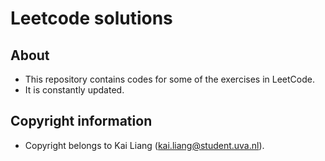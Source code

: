 # Leetcode solutions

## About
- This repository contains codes for some of the exercises in LeetCode.
- It is constantly updated.

## Copyright information
- Copyright belongs to Kai Liang (kai.liang@student.uva.nl).
